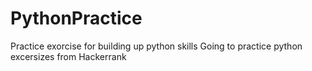 # PythonPractice
Practice exorcise for building up python skills
Going to practice python excersizes from Hackerrank
